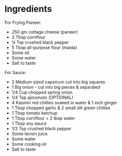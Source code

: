 # Ingredients
For Frying Paneer:
- 250 gm cottage cheese (paneer)
- 3 Tbsp cornflour
- ¼ Tsp crushed black pepper
- 5 Tbsp all-purpose flour (maida)
- Some oil
- Some water
- Salt to taste

For Sauce:
- 2 Medium sized capsicum cut into big squares
- 1 Big onion - cut into big pieces & separated
- 1/4 Cup chopped spring onion
- 1/4 Tsp ajinomoto (OPTIONAL)
- 4 Kasmiri red chillies soaked in water & 1 inch ginger
- 1 Tbsp chopped garlic & 2 small slit green chillies
- 1 Tbsp tomato ketchup
- 1 Tbsp cornflour + 2 tbsp water
- 1 Tbsp  soy sauce
- 1/2 Tsp crushed black pepper
- Some lemon juice
- Some water
- Some cooking oil
- Salt to taste



